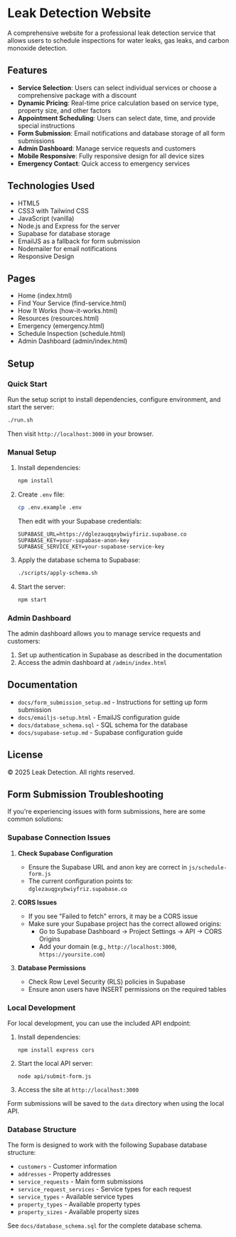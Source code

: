 # Leak Detection Website

A comprehensive website for a professional leak detection service that allows users to schedule inspections for water leaks, gas leaks, and carbon monoxide detection.

## Features

- **Service Selection**: Users can select individual services or choose a comprehensive package with a discount
- **Dynamic Pricing**: Real-time price calculation based on service type, property size, and other factors
- **Appointment Scheduling**: Users can select date, time, and provide special instructions
- **Form Submission**: Email notifications and database storage of all form submissions
- **Admin Dashboard**: Manage service requests and customers
- **Mobile Responsive**: Fully responsive design for all device sizes
- **Emergency Contact**: Quick access to emergency services

## Technologies Used

- HTML5
- CSS3 with Tailwind CSS
- JavaScript (vanilla)
- Node.js and Express for the server
- Supabase for database storage
- EmailJS as a fallback for form submission
- Nodemailer for email notifications
- Responsive Design

## Pages

- Home (index.html)
- Find Your Service (find-service.html)
- How It Works (how-it-works.html)
- Resources (resources.html)
- Emergency (emergency.html)
- Schedule Inspection (schedule.html)
- Admin Dashboard (admin/index.html)

## Setup

### Quick Start

Run the setup script to install dependencies, configure environment, and start the server:

```bash
./run.sh
```

Then visit `http://localhost:3000` in your browser.

### Manual Setup

1. Install dependencies:
   ```bash
   npm install
   ```

2. Create `.env` file:
   ```bash
   cp .env.example .env
   ```
   Then edit with your Supabase credentials:
   ```
   SUPABASE_URL=https://dglezauqqxybwiyfiriz.supabase.co
   SUPABASE_KEY=your-supabase-anon-key
   SUPABASE_SERVICE_KEY=your-supabase-service-key
   ```

3. Apply the database schema to Supabase:
   ```bash
   ./scripts/apply-schema.sh
   ```

4. Start the server:
   ```bash
   npm start
   ```

### Admin Dashboard

The admin dashboard allows you to manage service requests and customers:

1. Set up authentication in Supabase as described in the documentation
2. Access the admin dashboard at `/admin/index.html`

## Documentation

- `docs/form_submission_setup.md` - Instructions for setting up form submission
- `docs/emailjs-setup.html` - EmailJS configuration guide
- `docs/database_schema.sql` - SQL schema for the database
- `docs/supabase-setup.md` - Supabase configuration guide

## License

© 2025 Leak Detection. All rights reserved.

## Form Submission Troubleshooting

If you're experiencing issues with form submissions, here are some common solutions:

### Supabase Connection Issues

1. **Check Supabase Configuration**
   - Ensure the Supabase URL and anon key are correct in `js/schedule-form.js`
   - The current configuration points to: `dglezauqgxybwiyfriz.supabase.co`

2. **CORS Issues**
   - If you see "Failed to fetch" errors, it may be a CORS issue
   - Make sure your Supabase project has the correct allowed origins:
     - Go to Supabase Dashboard → Project Settings → API → CORS Origins
     - Add your domain (e.g., `http://localhost:3000`, `https://yoursite.com`)

3. **Database Permissions**
   - Check Row Level Security (RLS) policies in Supabase
   - Ensure anon users have INSERT permissions on the required tables

### Local Development

For local development, you can use the included API endpoint:

1. Install dependencies:
   ```
   npm install express cors
   ```

2. Start the local API server:
   ```
   node api/submit-form.js
   ```

3. Access the site at `http://localhost:3000`

Form submissions will be saved to the `data` directory when using the local API.

### Database Structure

The form is designed to work with the following Supabase database structure:

- `customers` - Customer information
- `addresses` - Property addresses
- `service_requests` - Main form submissions
- `service_request_services` - Service types for each request
- `service_types` - Available service types
- `property_types` - Available property types
- `property_sizes` - Available property sizes

See `docs/database_schema.sql` for the complete database schema.
